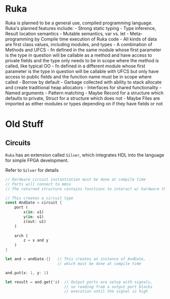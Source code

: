 # Ruka

Ruka is planned to be a general use, compiled programming language. Ruka's planned features include:
    - Strong static typing
    - Type inference, Result location semantics
    - Mutable semantics, var vs. let
    - Meta-programming by Compile time execution of Ruka code
    - All kinds of data are first class values, including modules, and types 
    - A combination of Methods and UFCS
        - fn defined in the same module whose first parameter is the type in question will 
      be callable as a method and have access to private fields and the type only needs to be 
      in scope where the method is called, like typical OO 
        - fn defined in a different module whose first parameter is the type in question will
      be callable with UFCS but only have access to public fields and the function name must be 
      in scope where called
    - Borrow by default
    - Garbage collected with ability to stack allocate and create traditional heap allocators
    - Interfaces for shared functionality
    - Named arguments
    - Pattern matching
    - Maybe Record for a structure which defaults to private, Struct for a structure which does not
    - Maybe Files are imported as either modules or types depending on if they have fields or not

# Old Stuff 

## Circuits
`Ruka` has an extension called `Silver`, which integrates HDL into the language for simple FPGA development.

Refer to `Silver` for details
```rust
// Hardware circuit instantiation must be done at compile time
// Ports will connect to mmio
// The returned structure contains functions to interact w/ hardware through the mmio

// This creates a circuit type
const AndGate = circuit { 
    port (
        x(in: u1)
        y(in: u1)
        z(out: u1)
    )
  
    arch (
        z = x and y
    )
}

let and = andGate.{}   // This creates an instance of AndGate, 
                       // which must be done at compile time

and.put(x: 1, y: 1)

let result = and.get('z)  // Output ports are setup with signals,
                          // so reading from a output port blocks 
                          // execution until the signal is high
```
